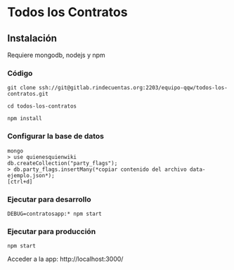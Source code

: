 # Todos los Contratos


## Instalación
Requiere mongodb, nodejs y npm

### Código

    git clone ssh://git@gitlab.rindecuentas.org:2203/equipo-qqw/todos-los-contratos.git

    cd todos-los-contratos

    npm install

### Configurar la base de datos

    mongo
    > use quienesquienwiki
    db.createCollection("party_flags");
    > db.party_flags.insertMany(*copiar contenido del archivo data-ejemplo.json*);
    [ctrl+d]



### Ejecutar para desarrollo
    DEBUG=contratosapp:* npm start

### Ejecutar para producción

    npm start

Acceder a la app:    http://localhost:3000/
